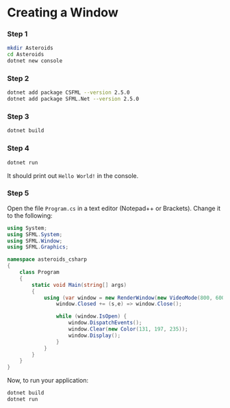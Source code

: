 ﻿# Creating a Window

### Step 1
```bash
mkdir Asteroids
cd Asteroids
dotnet new console
```

### Step 2
```bash
dotnet add package CSFML --version 2.5.0
dotnet add package SFML.Net --version 2.5.0
```

### Step 3
```bash
dotnet build
```

### Step 4
```bash
dotnet run
```

It should print out `Hello World!` in the console.

### Step 5
Open the file `Program.cs` in a text editor (Notepad++ or Brackets). Change it to the following:

```csharp
using System;
using SFML.System;
using SFML.Window;
using SFML.Graphics;

namespace asteroids_csharp
{
    class Program
    {
        static void Main(string[] args)
        {
            using (var window = new RenderWindow(new VideoMode(800, 600), "Hello SFML")) {
                window.Closed += (s,e) => window.Close();

                while (window.IsOpen) {
                    window.DispatchEvents();
                    window.Clear(new Color(131, 197, 235));
                    window.Display();
                }
            }
        }
    }
}
```

Now, to run your application:
```bash
dotnet build
dotnet run
```

